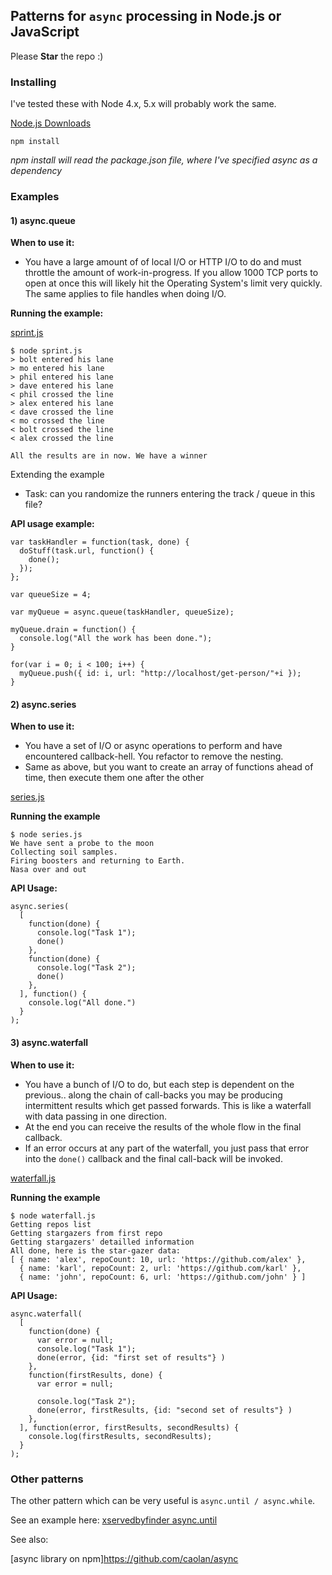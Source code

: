 ## Patterns for `async` processing in Node.js or JavaScript

Please **Star** the repo :)

### Installing

I've tested these with Node 4.x, 5.x will probably work the same.

[Node.js Downloads](https://nodejs.org/en/download/)

```
npm install
```

*npm install will read the package.json file, where I've specified async as a dependency*

### Examples

#### 1) async.queue

**When to use it:**
* You have a large amount of of local I/O or HTTP I/O to do and must throttle the amount of work-in-progress. If you allow 1000 TCP ports to open at once this will likely hit the Operating System's limit very quickly. The same applies to file handles when doing I/O.

**Running the example:**

[sprint.js](https://github.com/alexellis/async-example/blob/master/sprint.js)

```
$ node sprint.js
> bolt entered his lane
> mo entered his lane
> phil entered his lane
> dave entered his lane
< phil crossed the line
> alex entered his lane
< dave crossed the line
< mo crossed the line
< bolt crossed the line
< alex crossed the line

All the results are in now. We have a winner
```

Extending the example
* Task: can you randomize the runners entering the track / queue in this file?

**API usage example:**

```
var taskHandler = function(task, done) {
  doStuff(task.url, function() {
    done();
  });
};

var queueSize = 4;

var myQueue = async.queue(taskHandler, queueSize);

myQueue.drain = function() {
  console.log("All the work has been done.");
}

for(var i = 0; i < 100; i++) {
  myQueue.push({ id: i, url: "http://localhost/get-person/"+i });
}
```

#### 2) async.series

**When to use it:**

* You have a set of I/O or async operations to perform and have encountered callback-hell. You refactor to remove the nesting.
* Same as above, but you want to create an array of functions ahead of time, then execute them one after the other

[series.js](https://github.com/alexellis/async-example/blob/master/series.js)

**Running the example**

```
$ node series.js 
We have sent a probe to the moon
Collecting soil samples.
Firing boosters and returning to Earth.
Nasa over and out
```

**API Usage:**
```
async.series(
  [
    function(done) {
      console.log("Task 1");
      done()
    },
    function(done) {
      console.log("Task 2");
      done()
    },
  ], function() {
    console.log("All done.")
  }
);
```

#### 3) async.waterfall

**When to use it:**

* You have a bunch of I/O to do, but each step is dependent on the previous.. along the chain of call-backs you may be producing intermittent results which get passed forwards. This is like a waterfall with data passing in one direction.
* At the end you can receive the results of the whole flow in the final callback. 
* If an error occurs at any part of the waterfall, you just pass that error into the `done()` callback and the final call-back will be invoked. 

[waterfall.js](https://github.com/alexellis/async-example/blob/master/waterfall.js)

**Running the example**

```
$ node waterfall.js 
Getting repos list
Getting stargazers from first repo
Getting stargazers' detailled information
All done, here is the star-gazer data:
[ { name: 'alex', repoCount: 10, url: 'https://github.com/alex' },
  { name: 'karl', repoCount: 2, url: 'https://github.com/karl' },
  { name: 'john', repoCount: 6, url: 'https://github.com/john' } ]
```

**API Usage:**
```
async.waterfall(
  [
    function(done) {
      var error = null;
      console.log("Task 1");
      done(error, {id: "first set of results"} )
    },
    function(firstResults, done) {
      var error = null;

      console.log("Task 2");
      done(error, firstResults, {id: "second set of results"} )
    },
  ], function(error, firstResults, secondResults) {
    console.log(firstResults, secondResults);
  }
);
```

### Other patterns

The other pattern which can be very useful is `async.until / async.while`. 

See an example here: [xservedbyfinder async.until](https://github.com/alexellis/xservedbyfinder/blob/master/node_v1/app.js)

See also:

[async library on npm]https://github.com/caolan/async
